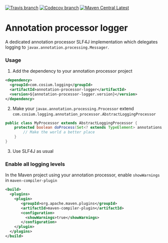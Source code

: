 [![Travis branch](https://img.shields.io/travis/Cosium/annotation-processor-logger/master.svg)](https://travis-ci.org/Cosium/annotation-processor-logger)
[![Codecov branch](https://img.shields.io/codecov/c/github/Cosium/annotation-processor-logger/master.svg)](https://codecov.io/gh/Cosium/annotation-processor-logger)
[![Maven Central Latest](https://img.shields.io/maven-central/v/com.cosium.logging/annotation-processor-logger.svg)](https://search.maven.org/#search%7Cgav%7C1%7Cg%3A%22com.cosium.logging%22%20AND%20a%3A%22annotation-processor-logger%22)

# Annotation processor logger

A dedicated annotation processor SLF4J implementation which delegates logging to `javax.annotation.processing.Messager`.

### Usage

1. Add the dependency to your annotation processor project

```xml
<dependency>
  <groupId>com.cosium.logging</groupId>
  <artifactId>annotation-processor-logger</artifactId>
  <version>${annotation-processor-logger.version}</version>
</dependency>
```

2. Make your `javax.annotation.processing.Processor` extend `com.cosium.logging.annotation_processor.AbstractLoggingProcessor`

```java
public class MyProcessor extends AbstractLoggingProcessor {
    protected boolean doProcess(Set<? extends TypeElement> annotations, RoundEnvironment roundEnv) {
        // Make the world a better place
    }
}
```

3. Use SLF4J as usual

### Enable all logging levels

In the Maven project using your annotation processor, enable `showWarnings` in `maven-compiler-plugin`

```xml
<build>
  <plugins>
    <plugin>
       <groupId>org.apache.maven.plugins</groupId>
       <artifactId>maven-compiler-plugin</artifactId>
       <configuration>
         <showWarnings>true</showWarnings>
       </configuration>
    </plugin>
  </plugins>
</build>
```
